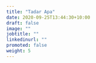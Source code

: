 ```yaml
---
title: "Tadar Apa"
date: 2020-09-25T13:44:30+10:00
draft: false
image: ""
jobtitle: ""
linkedinurl: ""
promoted: false
weight: 5
---
```

